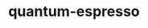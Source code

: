 ---
title: "quantum-espresso"
layout: cache
categories: [package, v0.18.1]
meta: {"versions": ["7.0"], "compilers": ["gcc@=7.3.1"], "oss": ["amzn2"], "platforms": ["linux"], "targets": ["aarch64", "graviton2", "x86_64_v3", "x86_64_v4"], "stacks": ["aws-ahug", "aws-ahug-aarch64", "aws-isc", "aws-isc-aarch64", "root"], "num_specs": 8, "num_specs_by_stack": {"aws-ahug": 2, "root": 8, "aws-isc": 2, "aws-ahug-aarch64": 2, "aws-isc-aarch64": 2}}
spec_details: [{"hash": "5m3we2ceqjwvwh3krvqijl4aowgiyfzc", "compiler": "gcc@=7.3.1", "versions": ["7.0"], "os": "amzn2", "platform": "linux", "target": "x86_64_v4", "variants": ["build_type=RelWithDebInfo", "+cmake", "~elpa", "~environ", "+epw", "~gipaw", "hdf5=none", "~ipo", "~libxc", "+mpi", "~openmp", "+patch", "~qmcpack", "+scalapack"], "stacks": ["aws-ahug", "root"], "size": "-", "tarball": "https://binaries.spack.io/releases/v0.18.1/build_cache/linux-amzn2-x86_64_v4/gcc-7.3.1/quantum-espresso-7.0/linux-amzn2-x86_64_v4-gcc-7.3.1-quantum-espresso-7.0-5m3we2ceqjwvwh3krvqijl4aowgiyfzc.spack"}, {"hash": "vxjtw3uglj62nudegbciztj7yl5fr7qn", "compiler": "gcc@=7.3.1", "versions": ["7.0"], "os": "amzn2", "platform": "linux", "target": "x86_64_v4", "variants": ["build_type=RelWithDebInfo", "+cmake", "~elpa", "~environ", "+epw", "~gipaw", "hdf5=none", "~ipo", "~libxc", "+mpi", "~openmp", "+patch", "~qmcpack", "+scalapack"], "stacks": ["aws-isc", "root"], "size": "-", "tarball": "https://binaries.spack.io/releases/v0.18.1/build_cache/linux-amzn2-x86_64_v4/gcc-7.3.1/quantum-espresso-7.0/linux-amzn2-x86_64_v4-gcc-7.3.1-quantum-espresso-7.0-vxjtw3uglj62nudegbciztj7yl5fr7qn.spack"}, {"hash": "3t25elfwx2xzk47wm4n7b4pxvu6kbxpl", "compiler": "gcc@=7.3.1", "versions": ["7.0"], "os": "amzn2", "platform": "linux", "target": "aarch64", "variants": ["build_type=RelWithDebInfo", "+cmake", "~elpa", "~environ", "+epw", "~gipaw", "hdf5=none", "~ipo", "~libxc", "+mpi", "~openmp", "+patch", "~qmcpack", "+scalapack"], "stacks": ["aws-ahug-aarch64", "root"], "size": "-", "tarball": "https://binaries.spack.io/releases/v0.18.1/build_cache/linux-amzn2-aarch64/gcc-7.3.1/quantum-espresso-7.0/linux-amzn2-aarch64-gcc-7.3.1-quantum-espresso-7.0-3t25elfwx2xzk47wm4n7b4pxvu6kbxpl.spack"}, {"hash": "q4g4usedl5closaifxadesxmszl3yrp4", "compiler": "gcc@=7.3.1", "versions": ["7.0"], "os": "amzn2", "platform": "linux", "target": "aarch64", "variants": ["build_type=RelWithDebInfo", "+cmake", "~elpa", "~environ", "+epw", "~gipaw", "hdf5=none", "~ipo", "~libxc", "+mpi", "~openmp", "+patch", "~qmcpack", "+scalapack"], "stacks": ["root", "aws-isc-aarch64"], "size": "-", "tarball": "https://binaries.spack.io/releases/v0.18.1/build_cache/linux-amzn2-aarch64/gcc-7.3.1/quantum-espresso-7.0/linux-amzn2-aarch64-gcc-7.3.1-quantum-espresso-7.0-q4g4usedl5closaifxadesxmszl3yrp4.spack"}, {"hash": "h7asjlzpqmkxkolpvkxfzogyap5hi7wj", "compiler": "gcc@=7.3.1", "versions": ["7.0"], "os": "amzn2", "platform": "linux", "target": "graviton2", "variants": ["build_type=RelWithDebInfo", "+cmake", "~elpa", "~environ", "+epw", "~gipaw", "hdf5=none", "~ipo", "~libxc", "+mpi", "~openmp", "+patch", "~qmcpack", "+scalapack"], "stacks": ["root", "aws-isc-aarch64"], "size": "-", "tarball": "https://binaries.spack.io/releases/v0.18.1/build_cache/linux-amzn2-graviton2/gcc-7.3.1/quantum-espresso-7.0/linux-amzn2-graviton2-gcc-7.3.1-quantum-espresso-7.0-h7asjlzpqmkxkolpvkxfzogyap5hi7wj.spack"}, {"hash": "p2koaaxfbxj6edo43q5hjvgtpeaedqne", "compiler": "gcc@=7.3.1", "versions": ["7.0"], "os": "amzn2", "platform": "linux", "target": "x86_64_v3", "variants": ["build_type=RelWithDebInfo", "+cmake", "~elpa", "~environ", "+epw", "~gipaw", "hdf5=none", "~ipo", "~libxc", "+mpi", "~openmp", "+patch", "~qmcpack", "+scalapack"], "stacks": ["aws-isc", "root"], "size": "-", "tarball": "https://binaries.spack.io/releases/v0.18.1/build_cache/linux-amzn2-x86_64_v3/gcc-7.3.1/quantum-espresso-7.0/linux-amzn2-x86_64_v3-gcc-7.3.1-quantum-espresso-7.0-p2koaaxfbxj6edo43q5hjvgtpeaedqne.spack"}, {"hash": "5ruzw7kg6fd7gqxwzdzdbz675lqzdm5x", "compiler": "gcc@=7.3.1", "versions": ["7.0"], "os": "amzn2", "platform": "linux", "target": "x86_64_v3", "variants": ["build_type=RelWithDebInfo", "+cmake", "~elpa", "~environ", "+epw", "~gipaw", "hdf5=none", "~ipo", "~libxc", "+mpi", "~openmp", "+patch", "~qmcpack", "+scalapack"], "stacks": ["aws-ahug", "root"], "size": "-", "tarball": "https://binaries.spack.io/releases/v0.18.1/build_cache/linux-amzn2-x86_64_v3/gcc-7.3.1/quantum-espresso-7.0/linux-amzn2-x86_64_v3-gcc-7.3.1-quantum-espresso-7.0-5ruzw7kg6fd7gqxwzdzdbz675lqzdm5x.spack"}, {"hash": "gxy24fyw7wi46twflspqks4usdyvevii", "compiler": "gcc@=7.3.1", "versions": ["7.0"], "os": "amzn2", "platform": "linux", "target": "graviton2", "variants": ["build_type=RelWithDebInfo", "+cmake", "~elpa", "~environ", "+epw", "~gipaw", "hdf5=none", "~ipo", "~libxc", "+mpi", "~openmp", "+patch", "~qmcpack", "+scalapack"], "stacks": ["aws-ahug-aarch64", "root"], "size": "-", "tarball": "https://binaries.spack.io/releases/v0.18.1/build_cache/linux-amzn2-graviton2/gcc-7.3.1/quantum-espresso-7.0/linux-amzn2-graviton2-gcc-7.3.1-quantum-espresso-7.0-gxy24fyw7wi46twflspqks4usdyvevii.spack"}]
---